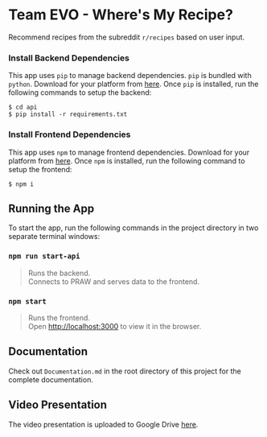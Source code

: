 # **Team EVO - Where's My Recipe?**

Recommend recipes from the subreddit `r/recipes` based on user input.

### **Install Backend Dependencies**

This app uses `pip` to manage backend dependencies. `pip` is bundled with `python`. Download for your platform from [here](https://www.python.org/downloads/). Once `pip` is installed, run the following commands to setup the backend:

```
$ cd api
$ pip install -r requirements.txt
```

### **Install Frontend Dependencies**

This app uses `npm` to manage frontend dependencies. Download for your platform from [here](https://docs.npmjs.com/downloading-and-installing-node-js-and-npm). Once `npm` is installed, run the following command to setup the frontend:

```
$ npm i
```

## **Running the App**

To start the app, run the following commands in the project directory in two separate terminal windows:

### `npm run start-api` 

> Runs the backend.\
> Connects to PRAW and serves data to the frontend.

### `npm start`

> Runs the frontend.\
> Open [http://localhost:3000](http://localhost:3000) to view it in the browser.

## **Documentation**

Check out `Documentation.md` in the root directory of this project for the complete documentation.

## **Video Presentation**

The video presentation is uploaded to Google Drive [here](https://drive.google.com/file/d/1bhyCsStemIqkxm7VCFk8_lvc2Crrs1SW/view?usp=sharing).